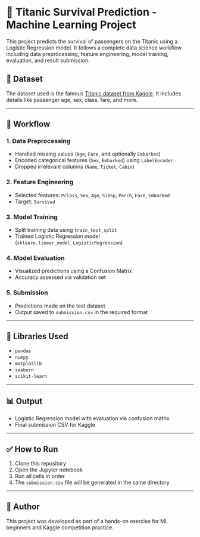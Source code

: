 # 🚢 Titanic Survival Prediction - Machine Learning Project

This project predicts the survival of passengers on the Titanic using a Logistic Regression model. It follows a complete data science workflow including data preprocessing, feature engineering, model training, evaluation, and result submission.

## 📁 Dataset

The dataset used is the famous [Titanic dataset from Kaggle](https://www.kaggle.com/c/titanic). It includes details like passenger age, sex, class, fare, and more.

---

## 🔧 Workflow

### 1. Data Preprocessing
- Handled missing values (`Age`, `Fare`, and optionally `Embarked`)
- Encoded categorical features (`Sex`, `Embarked`) using `LabelEncoder`
- Dropped irrelevant columns (`Name`, `Ticket`, `Cabin`)

### 2. Feature Engineering
- Selected features: `Pclass`, `Sex`, `Age`, `SibSp`, `Parch`, `Fare`, `Embarked`
- Target: `Survived`

### 3. Model Training
- Split training data using `train_test_split`
- Trained Logistic Regression model (`sklearn.linear_model.LogisticRegression`)

### 4. Model Evaluation
- Visualized predictions using a Confusion Matrix
- Accuracy assessed via validation set

### 5. Submission
- Predictions made on the test dataset
- Output saved to `submission.csv` in the required format

---

## 🧠 Libraries Used
- `pandas`
- `numpy`
- `matplotlib`
- `seaborn`
- `scikit-learn`

---

## 📊 Output
- Logistic Regression model with evaluation via confusion matrix
- Final submission CSV for Kaggle

---

## ✅ How to Run
1. Clone this repository
2. Open the Jupyter notebook
3. Run all cells in order
4. The `submission.csv` file will be generated in the same directory

---

## 📌 Author
This project was developed as part of a hands-on exercise for ML beginners and Kaggle competition practice.

